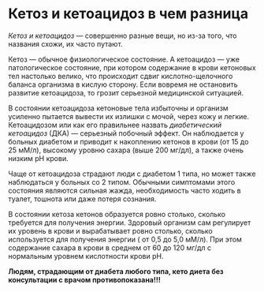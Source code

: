 # Кетоз и кетоацидоз в чем разница

*Кетоз и кетоацидоз* — совершенно разные вещи, но из-за того, что названия схожи, их часто путают. 

Кетоз — обычное физиологическое состояние. А кетоацидоз — уже патологическое состояние, при котором содержание в крови кетоновых тел настолько велико, что происходит сдвиг кислотно-щелочного баланса организма в кислую сторону. Если вовремя не остановить развитие кетоацидоза, то грозит серьезной медицинской ситуацией.

В состоянии кетоацидоза кетоновые тела избыточны и организм усиленно пытается вывести их излишки с мочой, через кожу и легкие. Кетоацидозом или как его правильнее назвать *диабетический кетоацидоз* (ДКА) — серьезный побочный эффект. Он наблюдается у больных диабетом и приводит к накоплению кетонов в крови (от 15 до 25 мМ/л), высокому уровню сахара (выше 200 мг/дл), а также очень низким pH крови. 

Чаще от кетоацидоза страдают люди с диабетом 1 типа, но может также наблюдаться у больных со 2 типом. Обычными симптомами этого состояния являются сильная жажда, необходимость часто ходить в туалет, тошнота или даже потеря сознания.

В состоянии кетоза кетонов образуется ровно столько, сколько требуется для получения энергии. Здоровый организм сам регулирует их уровень в крови и вырабатывает ровно столько, сколько используется для получения энергии ( от 0,5 до 5,0 мМ/л). При этом содержание сахара в крови в среднем от 60 до 120 мг/дл с нормальным уровнем кислотности крови рН.

**Людям, страдающим от диабета любого типа, кето диета без консультации с врачом противопоказана!!!**